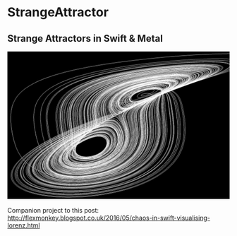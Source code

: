 # StrangeAttractor
## Strange Attractors in Swift & Metal

![screenshot](StrangeAttractor/screenshot.jpg)

Companion project to this post: http://flexmonkey.blogspot.co.uk/2016/05/chaos-in-swift-visualising-lorenz.html


